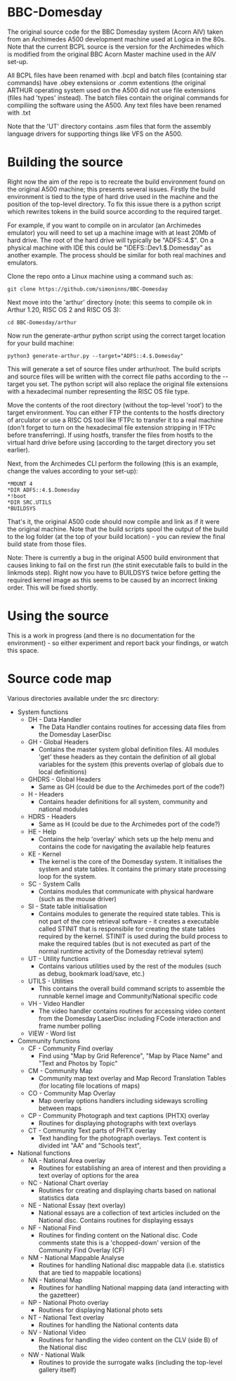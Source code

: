 # BBC-Domesday
The original source code for the BBC Domesday system (Acorn AIV) taken from an Archimedes A500 development machine used at Logica in the 80s.  Note that the current BCPL source is the version for the Archimedes which is modified from the original BBC Acorn Master machine used in the AIV set-up.

All BCPL files have been renamed with .bcpl and batch files (containing star commands) have .obey extensions or .comm extentions (the original ARTHUR operating system used on the A500 did not use file extensions (files had 'types' instead).  The batch files contain the original commands for compiliing the software using the A500.  Any text files have been renamed with .txt

Note that the 'UT' directory contains .asm files that form the assembly language drivers for supporting things like VFS on the A500.

# Building the source
Right now the aim of the repo is to recreate the build environment found on the original A500 machine; this presents several issues.  Firstly the build environment is tied to the type of hard drive used in the machine and the position of the top-level directory.  To fix this issue there is a python script which rewrites tokens in the build source according to the required target.

For example, if you want to compile on in arculator (an Archimedes emulator) you will need to set up a machine image with at least 20Mb of hard drive.  The root of the hard drive will typically be "ADFS::4.$".  On a physical machine with IDE this could be "IDEFS::Dev1.$.Domesday" as another example.  The process should be similar for both real machines and emulators.

Clone the repo onto a Linux machine using a command such as:

    git clone https://github.com/simoninns/BBC-Domesday

Next move into the 'arthur' directory (note: this seems to compile ok in Arthur 1.20, RISC OS 2 and RISC OS 3):

    cd BBC-Domesday/arthur

Now run the generate-arthur python script using the correct target location for your build machine:

    python3 generate-arthur.py --target="ADFS::4.$.Domesday"

This will generate a set of source files under arthur/root.  The build scripts and source files will be written with the correct file paths according to the --target you set.  The python script will also replace the original file extensions with a hexadecimal number representing the RISC OS file type.

Move the contents of the root directory (without the top-level 'root') to the target environment.  You can either FTP the contents to the hostfs directory of arculator or use a RISC OS tool like !FTPc to transfer it to a real machine (don't forget to turn on the hexadecimal file extension stripping in !FTPc before transferring).  If using hostfs, transfer the files from hostfs to the virtual hard drive before using (according to the target directory you set earlier).

Next, from the Archimedes CLI perform the following (this is an example, change the values according to your set-up):

    *MOUNT 4
    *DIR ADFS::4.$.Domesday
    *!boot
    *DIR SRC.UTILS
    *BUILDSYS

That's it, the original A500 code should now compile and link as if it were the original machine.  Note that the build scripts spool the output of the build to the log folder (at the top of your build location) - you can review the final build state from those files.

Note: There is currently a bug in the original A500 build environment that causes linking to fail on the first run (the stinit executable fails to build in the linkmods step).  Right now you have to BUILDSYS twice before getting the required kernel image as this seems to be caused by an incorrect linking order.  This will be fixed shortly.

# Using the source
This is a work in progress (and there is no documentation for the environment) - so either experiment and report back your findings, or watch this space.

# Source code map
Various directories available under the src directory:

* System functions
    * DH - Data Handler
        * The Data Handler contains routines for accessing data files from the Domesday LaserDisc
    * GH - Global Headers
        * Contains the master system global definition files.  All modules 'get' these headers as they contain the definition of all global variables for the system (this prevents overlap of globals due to local definitions)
    * GHDRS - Global Headers
        * Same as GH (could be due to the Archimedes port of the code?)
    * H - Headers
        * Contains header definitions for all system, community and national modules
    * HDRS - Headers
        * Same as H (could be due to the Archimedes port of the code?)
    * HE - Help
        * Contains the help 'overlay' which sets up the help menu and contains the code for navigating the available help features
    * KE - Kernel
        * The kernel is the core of the Domesday system. It initialises the system and state tables. It contains the primary state processing loop for the system. 
    * SC - System Calls
        * Contains modules that communicate with physical hardware (such as the mouse driver)
    * SI - State table initialisation
        * Contains modules to generate the required state tables.  This is not part of the core retrieval software - it creates a executable called STINIT that is responsibile for creating the state tables required by the kernel.  STINIT is used during the build process to make the required tables (but is not executed as part of the normal runtime activity of the Domesday retrieval sytem)
    * UT - Utility functions
        * Contains various utilities used by the rest of the modules (such as debug, bookmark load/save, etc.)
    * UTILS - Utilities
        * This contains the overall build command scripts to assemble the runnable kernel image and Community/National specific code
    * VH - Video Handler
        * The video handler contains routines for accessing video content from the Domesday LaserDisc including FCode interaction and frame number polling
    * VIEW - Word list
* Community functions
    * CF - Community Find overlay
        * Find using "Map by Grid Reference", "Map by Place Name" and "Text and Photos by Topic"
    * CM - Community Map
        * Community map text overlay and Map Record Translation Tables (for locating file locations of maps)
    * CO - Community Map Overlay
        * Map overlay options handlers including sideways scrolling between maps
    * CP - Community Photograph and text captions (PHTX) overlay
        * Routines for displaying photographs with text overlays
    * CT - Community Text parts of PHTX overlay
        * Text handling for the photograph overlays.  Text content is divided int "AA" and "Schools text", 
* National functions
    * NA - National Area overlay
        * Routines for establishing an area of interest and then providing a text overlay of options for the area
    * NC - National Chart overlay
        * Routines for creating and displaying charts based on national statistics data
    * NE - National Essay (text overlay)
        * National essays are a collection of text articles included on the National disc.  Contains routines for displaying essays
    * NF - National Find
        * Routines for finding content on the National disc.  Code comments state this is a 'chopped-down' version of the Community Find Overlay (CF)
    * NM - National Mappable Analyse
        * Routines for handling National disc mappable data (i.e. statistics that are tied to mappable locations)
    * NN - National Map
        * Routines for handling National mapping data (and interacting with the gazetteer)
    * NP - National Photo overlay
        * Routines for displaying National photo sets
    * NT - National Text overlay
        * Routines for handling the National contents data
    * NV - National Video
        * Routines for handling the video content on the CLV (side B) of the National disc
    * NW - National Walk
        * Routines to provide the surrogate walks (including the top-level gallery itself)


